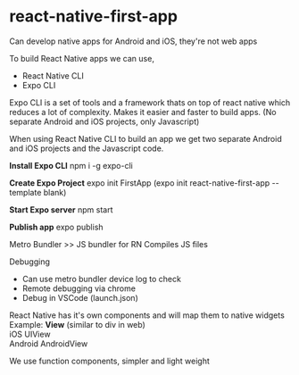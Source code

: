 # react-native-first-app

Can develop native apps for Android and iOS, they're not web apps

To build React Native apps we can use,
- React Native CLI
- Expo CLI 

Expo CLI is a set of tools and a framework thats on top of react native which reduces a lot of complexity. Makes it easier and faster to build apps. (No separate Android and iOS projects, only Javascript)

When using React Native CLI to build an app we get two separate Android and iOS projects and the Javascript code.

**Install Expo CLI** 
npm i -g expo-cli


**Create Expo Project**
expo init FirstApp
(expo init react-native-first-app --template blank)

**Start Expo server**
npm start

**Publish app**
expo publish

Metro Bundler >> JS bundler for RN
Compiles JS files


Debugging
- Can use metro bundler device log to check
- Remote debugging via chrome
- Debug in VSCode (launch.json)

React Native has it's own components and will map them to native widgets 
Example: 
**View** (similar to div in web)  
iOS UIView  
Android AndroidView

We use function components, simpler and light weight
